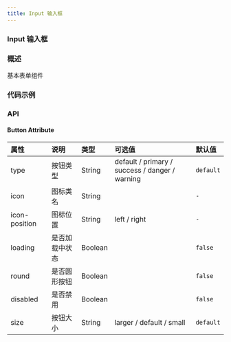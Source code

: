 ```yaml
---
title: Input 输入框
---
```


### Input 输入框

### 概述
基本表单组件

### 代码示例
<ClientOnly>
  <template>
    <div>
      <h4>基础用法</h4>
      <example>
        <lc-input placeholder="Enter something..." v-model="value1"></lc-input>
        <span class="demo-desc">You entered: <i>{{value1}}</i></span>
        <template slot="code">{{code1 | format}}</template>
      </example>
      <h4>可清空</h4>
      <example>
        <lc-input placeholder="Enter something..." clearable></lc-input>
        <template slot="code">{{code2 | format}}</template>
      </example>
      <h4>禁用状态</h4>
      <example>
        <lc-input placeholder="Enter something..." disabled></lc-input>
        <template slot="code">{{code3 | format}}</template>
      </example>
      <h4>文本域</h4>
      <example>
        <lc-input placeholder="Enter something..." type="textarea" :rows="3"></lc-input>
        <template slot="code">{{code4 | format}}</template>
      </example>
      <h4>前 / 后缀内嵌 icon</h4>
      <example>
        <lc-input placeholder="Enter something..." prefix="search"></lc-input>
        <lc-input placeholder="Enter something..." suffix="correct"></lc-input>
        <lc-input placeholder="Enter something..." prefix="user" suffix="add"></lc-input>
        <template slot="code">{{code5 | format}}</template>
      </example>
      <h4>复合型输入框</h4>
      <example>
        <lc-input placeholder="Enter something...">
            <template slot="append">
                <lc-button>Search</lc-button>
            </template>
        </lc-input>
        <lc-input placeholder="Enter something...">
            <template slot="prepend">www</template>
            <template slot="append">cn</template>
        </lc-input>
        <template slot="code">{{code6 | format}}</template>
      </example>
      <h4>不同尺寸</h4>
      <example>
        <lc-input placeholder="larger" size="larger"></lc-input>
        <lc-input placeholder="default"></lc-input>
        <lc-input placeholder="small" size="small"></lc-input>
        <template slot="code">{{code7 | format}}</template>
      </example>
    </div>
  </template>
</ClientOnly>

<script>
export default {
  filters: {
    format (str) {
      return str.replace(/^ {8}/gm, "").trim()
    }
  },
  data () {
    return {
      value1: '',
      value2: '',
      code1: `<lc-input placeholder="Enter something..." v-model="value"></lc-input>`,
      code2: `<lc-input placeholder="Enter something..." clearable></lc-input>`,
      code3: `<lc-input placeholder="Enter something..." disabled></lc-input>`,
      code4: `<lc-input placeholder="Enter something..." type="textarea" :rows="3"></lc-input>`,
      code5: `<lc-input placeholder="Enter something..." prefix="search"></lc-input>
        <lc-input placeholder="Enter something..." suffix="correct"></lc-input>
        <lc-input placeholder="Enter something..." prefix="user" suffix="add"></lc-input>`,
      code6: `<lc-input placeholder="Enter something...">
            <template slot="append">
                <lc-button>Search</lc-button>
            </template>
        </lc-input>
        <lc-input placeholder="Enter something...">
            <template slot="prepend">www</template>
            <template slot="append">cn</template>
        </lc-input>`,
      code7: `<lc-input placeholder="larger" size="larger"></lc-input>
        <lc-input placeholder="default"></lc-input>
        <lc-input placeholder="small" size="small"></lc-input>`,
    }
  },
  methods: {
    handleClick() {
      alert('按钮被点击');
    }
  }
};
</script>

<style lang="less" scoped>
.lc-input{
  // display: inline-block;
  margin: 0 20px 10px 0;
}
.demo-desc{
  color: #606266;
  font-size: 12px;
  display: inline-block;
  vertical-align: -webkit-baseline-middle;
}
</style>

### API

#### Button Attribute
| 属性     | 说明     | 类型    | 可选值                                      | 默认值    |
| :------- | :------- | :------ | :------------------------------------------ | :-------- |
| type     | 按钮类型 | String  | default / primary / success / danger / warning | `default` |
| icon  | 图标类名 | String |                                      | `-` |
| icon-position  | 图标位置 | String |  left / right | `-` |
| loading  | 是否加载中状态 | Boolean |    | `false` |
| round    | 是否圆形按钮   | Boolean |    | `false` |
| disabled | 是否禁用       | Boolean |    | `false` |
| size     | 按钮大小       | String  |  larger / default / small     | `default` |

